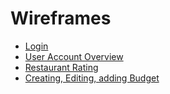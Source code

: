 # Wireframes

* [Login](Login/LoginWireframe.md)
* [User Account Overview](UserAccountOverview/UserAccountOverview.md)
* [Restaurant Rating](RestaurantRating/Restaurantrate.md)
* [Creating, Editing, adding Budget](Creating,Editing,addingBudget/CreatingandEditingtrips.md)

